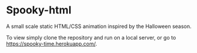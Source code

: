 # Spooky-html

A small scale static HTML/CSS animation inspired by the Halloween season. 

To view simply clone the repository and run on a local server, or go to https://spooky-time.herokuapp.com/. 

